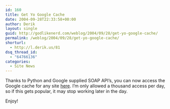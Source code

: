```yaml
---
id: 160
title: Get Yo Google Cache
date: 2004-09-28T22:33:58+00:00
author: Derik
layout: single
guid: http://godlikenerd.com/weblog/2004/09/28/get-yo-google-cache/
permalink: /weblog/2004/09/28/get-yo-google-cache/
shorturl:
  - http://l.derik.us/81
dsq_thread_id:
  - "64766136"
categories:
  - Site News
---
```

Thanks to Python and Google supplied SOAP API&#8217;s, you can now access the Google cache for any site [here](/cgi-bin/googlecache.py). I&#8217;m only allowed a thousand access per day, so if this gets popular, it may stop working later in the day.

Enjoy!